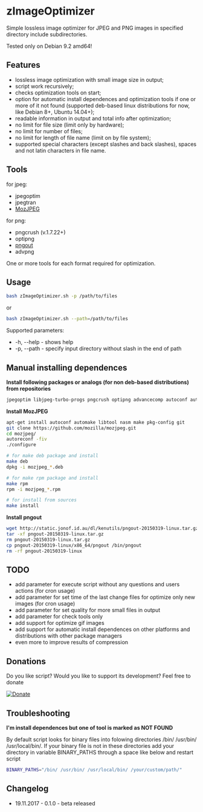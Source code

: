 # zImageOptimizer

Simple lossless image optimizer for JPEG and PNG images in specified directory include subdirectories.

Tested only on Debian 9.2 amd64!

## Features
- lossless image optimization with small image size in output;
- script work recursively;
- checks optimization tools on start;
- option for automatic install dependences and optimization tools if one or more of it not found (supported deb-based linux distributions for now, like Debian 8+, Ubuntu 14.04+);
- readable information in output and total info after optimization;
- no limit for file size (limit only by hardware);
- no limit for number of files;
- no limit for length of file name (limit on by file system);
- supported special characters (except slashes and back slashes), spaces and not latin characters in file name.

## Tools
for jpeg:
- jpegoptim
- jpegtran
- [MozJPEG](https://github.com/mozilla/mozjpeg.git)

for png:
- pngcrush (v.1.7.22+)
- optipng
- [pngout](http://www.jonof.id.au/kenutils)
- advpng

One or more tools for each format required for optimization.

## Usage
```bash
bash zImageOptimizer.sh -p /path/to/files
```
or
```bash
bash zImageOptimizer.sh --path=/path/to/files
```

Supported parameters:
- -h, --help - shows help
- -p, --path - specify input directory without slash in the end of path

## Manual installing dependences
**Install following packages or analogs (for non deb-based distributions) from repositories**
```bash
jpegoptim libjpeg-turbo-progs pngcrush optipng advancecomp autoconf automake libtool nasm make pkg-config git
```

**Install MozJPEG**
```bash
apt-get install autoconf automake libtool nasm make pkg-config git
git clone https://github.com/mozilla/mozjpeg.git
cd mozjpeg/
autoreconf -fiv
./configure

# for make deb package and install
make deb
dpkg -i mozjpeg_*.deb

# for make rpm package and install
make rpm
rpm -i mozjpeg_*.rpm

# for install from sources
make install
```

**Install pngout**
```bash
wget http://static.jonof.id.au/dl/kenutils/pngout-20150319-linux.tar.gz
tar -xf pngout-20150319-linux.tar.gz
rm pngout-20150319-linux.tar.gz
cp pngout-20150319-linux/x86_64/pngout /bin/pngout
rm -rf pngout-20150319-linux
```

## TODO
- add parameter for execute script without any questions and users actions (for cron usage)
- add parameter for set time of the last change files for optimize only new images (for cron usage)
- add parameter for set quality for more small files in output
- add parameter for check tools only
- add support for optimize gif images
- add support for automatic install dependences on other platforms and distributions with other package managers
- even more to improve results of compression

## Donations
Do you like script? Would you like to support its development? Feel free to donate

[![Donate](https://img.shields.io/badge/Donate-PayPal-green.svg)](https://www.paypal.me/zevilz)

## Troubleshooting

**I'm install dependences but one of tool is marked as NOT FOUND**

By default script looks for binary files into folowing directories /bin/ /usr/bin/ /usr/local/bin/. If your binary file is not in these directories add your directory in variable BINARY_PATHS through a space like below and restart script
```bash
BINARY_PATHS="/bin/ /usr/bin/ /usr/local/bin/ /your/custom/path/"
```

## Changelog
- 19.11.2017 - 0.1.0 - beta released
